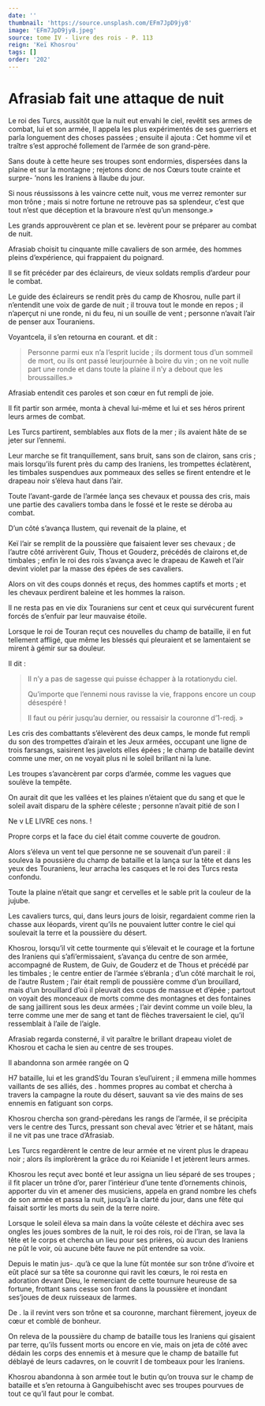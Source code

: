 ```yaml
---
date: ''
thumbnail: 'https://source.unsplash.com/EFm7JpD9jy8'
image: 'EFm7JpD9jy8.jpeg'
source: tome IV - livre des rois - P. 113
reign: 'Keï Khosrou'
tags: []
order: '202'
---
```


# Afrasiab fait une attaque de nuit

Le roi des Turcs, aussitôt que la nuit eut envahi le ciel, revêtit ses armes de combat, lui et son armée, Il appela les plus expérimentés de ses guerriers et parla longuement des choses passées ; ensuite il ajouta : Cet homme vil et traître s’est approché follement de l’armée de son grand-père.

Sans doute à cette heure ses troupes sont endormies, dispersées dans la plaine et sur la montagne ; rejetons donc de nos Cœurs toute crainte et surpre-
’nons les Iraniens à llaube du jour.

Si nous réussissons à les vaincre cette nuit, vous me verrez remonter sur mon trône ; mais si notre fortune ne retrouve pas sa splendeur, c’est que tout n’est que déception et la bravoure n’est qu’un mensonge.»

Les grands approuvèrent ce plan et se. levèrent pour se préparer au combat de nuit.

Afrasiab choisit tu cinquante mille cavaliers de son armée, des hommes pleins d’expérience, qui frappaient du poignard.

Il se fit précéder par des éclaireurs, de vieux soldats remplis d’ardeur pour le combat.

Le guide des éclaireurs se rendit près du camp de Khosrou, nulle part il n’entendit une voix de garde de nuit ; il trouva tout le monde en repos ; il n’aperçut ni une ronde, ni du feu, ni un souille de vent ; personne n’avait l’air de penser aux Touraniens.

Voyantcela, il s’en retourna en courant. et dit :

> Personne parmi eux n’a l’esprit lucide ; ils dorment tous d’un sommeil de mort, ou ils ont passé leurjournée à boire du vin ; on ne voit nulle part une ronde et dans toute la plaine il n’y a debout que les broussailles.»

Afrasiab entendit ces paroles et son cœur en fut rempli de joie.

Il fit partir son armée, monta à cheval lui-même et lui et ses héros prirent leurs armes de combat.

Les Turcs partirent, semblables aux flots de la mer ; ils avaient hâte de se jeter sur l’ennemi.

Leur marche se fit tranquillement, sans bruit, sans son de clairon, sans cris ; mais lorsqu’ils furent près du camp des Iraniens, les trompettes éclatèrent, les timbales suspendues aux pommeaux des selles se firent entendre et le drapeau noir s’éleva haut dans l’air.

Toute l’avant-garde de l’armée lança ses chevaux et poussa des cris, mais une partie des cavaliers tomba dans le fossé et le reste se déroba au combat.

D’un côté s’avança Ilustem, qui revenait de la plaine, et

Keï l’air se remplit de la poussière que faisaient lever ses chevaux ; de l’autre côté arrivèrent Guiv, Thous et Gouderz, précédés de clairons et,de timbales ; enfin le roi des rois s’avança avec le drapeau de Kaweh et l’air devint violet par la masse des épées de ses cavaliers.

Alors on vit des coups donnés et reçus, des hommes captifs et morts ; et les chevaux perdirent baleine et les hommes la raison.

Il ne resta pas en vie dix Touraniens sur cent et ceux qui survécurent furent forcés de s’enfuir par leur mauvaise étoile.

Lorsque le roi de Touran reçut ces nouvelles du champ de bataille, il en fut tellement affligé, que même les blessés qui pleuraient et se lamentaient se mirent à gémir sur sa douleur.

Il dit :

> Il n’y a pas de sagesse qui puisse échapper à la rotationydu ciel.
>
> Qu’importe que l’ennemi nous ravisse la vie, frappons encore un coup désespéré !
>
> Il faut ou périr jusqu’au dernier, ou ressaisir la couronne d’1-redj. »

Les cris des combattants s’élevèrent des deux camps, le monde fut rempli du son des trompettes d’airain et les Jeux armées, occupant une ligne de trois farsangs, saisirent les javelots elles épées ; le champ de bataille devint comme une mer, on ne voyait plus ni le soleil brillant ni la lune.

Les troupes s’avancèrent par corps d’armée, comme les vagues que soulève la tempête.

On aurait dit que les vallées et les plaines n’étaient que du sang et que le soleil avait disparu de la sphère céleste ; personne n’avait pitié de son I

Ne v LE LIVRE ces nons. !

Propre corps et la face du ciel était comme couverte de goudron.

Alors s’éleva un vent tel que personne ne se souvenait d’un pareil : il souleva la poussière du champ de bataille et la lança sur la tête et dans les yeux des Touraniens, leur arracha les casques et le roi des Turcs resta confondu.

Toute la plaine n’était que sangr et cervelles et le sable prit la couleur de la jujube.

Les cavaliers turcs, qui, dans leurs jours de loisir, regardaient comme rien la chasse aux léopards, virent qu’ils ne pouvaient lutter contre le ciel qui soulevait la terre et la poussière du désert.

Khosrou, lorsqu’il vit cette tourmente qui s’élevait et le courage et la fortune des Iraniens qui s’afi’ermissaient, s’avança du centre de son armée, accompagné de Rustem, de Guiv, de Gouderz et de Thous et précédé par les timbales ; le centre entier de l’armée s’ébranla ; d’un côté marchait le roi, de l’autre Rustem ; l’air était rempli de poussière comme d’un brouillard, mais d’un brouillard d’où il pleuvait des coups de massue et d’épée ; partout on voyait des monceaux de morts comme des montagnes et des fontaines de sang jaillirent sous les deux armées ; l’air devint comme un voile bleu, la terre comme une mer de sang et tant de flèches traversaient le ciel, qu’il ressemblait à l’aile de l’aigle.

Afrasiab regarda consterné, il vit paraître le brillant drapeau violet de Khosrou et cacha le sien au centre de ses troupes.

Il abandonna son armée rangée on Q

H7 bataille, lui et les grandS’du Touran s’eul’uirent ; il emmena mille hommes vaillants de ses alliés, des . hommes propres au combat et chercha à travers la campagne la route du désert, sauvant sa vie des mains de ses ennemis en fatiguant son corps.

Khosrou chercha son grand-pèredans les rangs de l’armée, il se précipita vers le centre des Turcs, pressant son cheval avec ’étrier et se hâtant, mais il ne vit pas une trace d’Afrasiab.

Les Turcs regardèrent le centre de leur armée et ne virent plus le drapeau noir ; alors ils implorèrent la grâce du roi Keïanide I et jetèrent leurs armes.

Khosrou les reçut avec bonté et leur assigna un lieu séparé de ses troupes ; il fit placer un trône d’or, parer l’intérieur d’une tente d’ornements chinois, apporter du vin et amener des musiciens, appela en grand nombre les chefs de son armée et passa la nuit, jusqu’à la clarté du jour, dans une fête qui faisait sortir les morts du sein de la terre noire.

Lorsque le soleil éleva sa main dans la voûte céleste et déchira avec ses ongles les joues sombres de la nuit, le roi des rois, roi de l’Iran, se lava la tête et le corps et chercha un lieu pour ses prières, où aucun des Iraniens ne pût le voir, où aucune bête fauve ne pût entendre sa voix.

Depuis le matin jus-
.qu’à ce que la lune fût montée sur son trône d’ivoire et eût placé sur sa tête sa couronne qui ravit les cœurs, le roi resta en adoration devant Dieu, le remerciant de cette tournure heureuse de sa fortune, frottant sans cesse son front dans la poussière et inondant ses’joues de deux ruisseaux de larmes.

De . la il revint vers son trône et sa couronne, marchant fièrement, joyeux de cœur et comblé de bonheur.

On releva de la poussière du champ de bataille tous les Iraniens qui gisaient par terre, qu’ils fussent morts ou encore en vie, mais on jeta de côté avec dédain les corps des ennemis et à mesure que le champ de bataille fut déblayé de leurs cadavres, on le couvrit I de tombeaux pour les Iraniens.

Khosrou abandonna à son armée tout le butin qu’on trouva sur le champ de bataille et s’en retourna à Ganguibehischt avec ses troupes pourvues de tout ce qu’il faut pour le combat.
